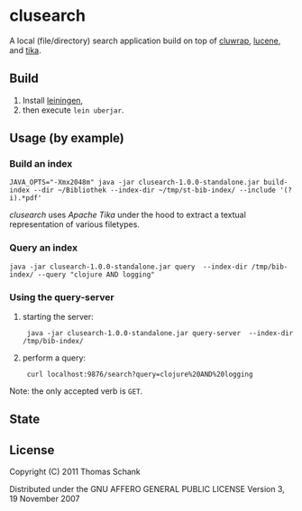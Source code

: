 clusearch
=========

A local (file/directory) search application build on top of
[cluwrap](https://github.com/DrTom/cluwrap),
[lucene](http://lucene.apache.org/java/docs/index.html), and
[tika](http://tika.apache.org/). 


Build
-----

1. Install [leiningen](https://github.com/technomancy/leiningen), 
2. then execute `lein uberjar`.


Usage (by example)
------------------

### Build an index

    JAVA_OPTS="-Xmx2048m" java -jar clusearch-1.0.0-standalone.jar build-index --dir ~/Bibliothek --index-dir ~/tmp/st-bib-index/ --include '(?i).*pdf'  

_clusearch_ uses _Apache Tika_ under the hood to extract a textual representation of various filetypes.

### Query an index

    java -jar clusearch-1.0.0-standalone.jar query  --index-dir /tmp/bib-index/ --query "clojure AND logging"

### Using the query-server

1. starting the server:

        java -jar clusearch-1.0.0-standalone.jar query-server  --index-dir /tmp/bib-index/

2. perform a query: 

        curl localhost:9876/search?query=clojure%20AND%20logging

  Note: the only accepted verb is `GET`. 

State
-----

## License

Copyright (C) 2011 Thomas Schank

Distributed under the GNU AFFERO GENERAL PUBLIC LICENSE Version 3, 19 November 2007


